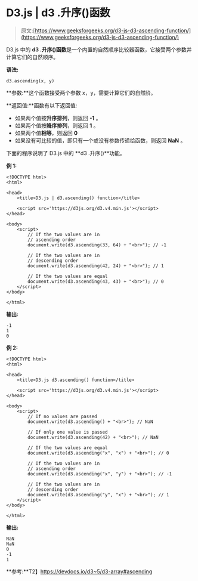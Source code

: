 # D3.js | d3 .升序()函数

> 原文:[https://www.geeksforgeeks.org/d3-js-d3-ascending-function/](https://www.geeksforgeeks.org/d3-js-d3-ascending-function/)

D3.js 中的 **d3 .升序()函数**是一个内置的自然顺序比较器函数，它接受两个参数并计算它们的自然顺序。

**语法:**

```
d3.ascending(x, y)
```

**参数:**这个函数接受两个参数 x，y，需要计算它们的自然阶。

**返回值:**函数有以下返回值:

*   如果两个值按**升序排列**，则返回 **-1** 。
*   如果两个值按**降序排列**，则返回 **1** 。
*   如果两个值**相等**，则返回 **0**
*   如果没有可比较的值，即只有一个或没有参数传递给函数，则返回 **NaN** 。

下面的程序说明了 D3.js 中的 **d3 .升序()**功能。

**例 1:**

```
<!DOCTYPE html>
<html>

<head>
    <title>D3.js | d3.ascending() function</title>

    <script src='https://d3js.org/d3.v4.min.js'></script>
</head>

<body>
    <script>
        // If the two values are in 
        // ascending order
        document.write(d3.ascending(33, 64) + "<br>"); // -1

        // If the two values are in 
        // descending order
        document.write(d3.ascending(42, 24) + "<br>"); // 1

        // If the two values are equal
        document.write(d3.ascending(43, 43) + "<br>"); // 0
    </script>
</body>

</html>
```

**输出:**

```
-1
1
0

```

**例 2:**

```
<!DOCTYPE html>
<html>

<head>
    <title>D3.js d3.ascending() function</title>

    <script src='https://d3js.org/d3.v4.min.js'></script>
</head>

<body>
    <script>
        // If no values are passed
        document.write(d3.ascending() + "<br>"); // NaN

        // If only one value is passed
        document.write(d3.ascending(42) + "<br>"); // NaN

        // If the two values are equal
        document.write(d3.ascending("x", "x") + "<br>"); // 0

        // If the two values are in
        // ascending order
        document.write(d3.ascending("x", "y") + "<br>"); // -1

        // If the two values are in
        // descending order
        document.write(d3.ascending("y", "x") + "<br>"); // 1
    </script>
</body>

</html>
```

**输出:**

```
NaN
NaN
0
-1
1

```

**参考:**T2】https://devdocs.io/d3~5/d3-array#ascending